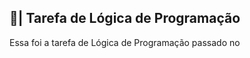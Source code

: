 ## 📑| Tarefa de Lógica de Programação

  Essa foi a tarefa de Lógica de Programação passado no 
















